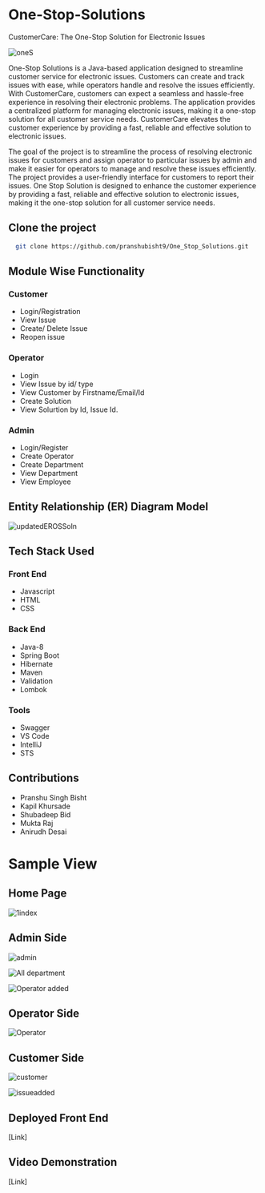 # One-Stop-Solutions

CustomerCare: The One-Stop Solution for Electronic Issues

![oneS](https://user-images.githubusercontent.com/106018070/215494145-d04ee39b-58cd-4af0-adc6-fa21444f4f49.png)


One-Stop Solutions is a Java-based application designed to streamline customer service for electronic issues. Customers can create and track issues with ease, while operators handle and resolve the issues efficiently. With CustomerCare, customers can expect a seamless and hassle-free experience in resolving their electronic problems. The application provides a centralized platform for managing electronic issues, making it a one-stop solution for all customer service needs. CustomerCare elevates the customer experience by providing a fast, reliable and effective solution to electronic issues.

The goal of the project is to streamline the process of resolving electronic issues for customers and assign operator to particular issues by admin and make it easier for operators to manage and resolve these issues efficiently. The project provides a user-friendly interface for customers to report their issues. One Stop Solution is designed to enhance the customer experience by providing a fast, reliable and effective solution to electronic issues, making it the one-stop solution for all customer service needs.

## Clone the project

```bash
  git clone https://github.com/pranshubisht9/One_Stop_Solutions.git
```

## Module Wise Functionality

### Customer
* Login/Registration
* View Issue
* Create/ Delete Issue
* Reopen issue

### Operator
* Login
* View Issue by id/ type
* View Customer by Firstname/Email/Id
* Create Solution
* View Solurtion by Id, Issue Id.

### Admin 
* Login/Register
* Create Operator
* Create Department
* View Department
* View Employee



## Entity Relationship (ER) Diagram Model

![updatedEROSSoln](https://user-images.githubusercontent.com/106018070/215487357-b4d5afda-0d99-4f13-836c-a3f3a59659a4.png)



## Tech Stack Used

### Front End
* Javascript
* HTML
* CSS

### Back End
* Java-8
* Spring Boot
* Hibernate
* Maven
* Validation
* Lombok

### Tools
* Swagger
* VS Code
* IntelliJ
* STS

## Contributions

* Pranshu Singh Bisht
* Kapil Khursade
* Shubadeep Bid
* Mukta Raj
* Anirudh Desai

# Sample View

## Home Page
![1index](https://user-images.githubusercontent.com/106018070/215519358-e3e438d8-f496-4ea3-bef7-930021acdff1.png)

## Admin Side
![admin](https://user-images.githubusercontent.com/106018070/215519532-3f6e42de-8d8e-4fa8-b2bd-7c97562e3d3a.png)

![All department](https://user-images.githubusercontent.com/106018070/215520659-5cce0e18-8040-4d90-9c6b-b31b3d83969e.png)


![Operator added](https://user-images.githubusercontent.com/106018070/215520742-28528408-92de-479c-b830-8cd7c534d554.png)



## Operator Side
![Operator](https://user-images.githubusercontent.com/106018070/215519784-6dd4f37e-dfaa-43e4-90f1-04bd89560c0c.png)

## Customer Side
![customer](https://user-images.githubusercontent.com/106018070/215520056-fef14638-a4a6-45a8-a45b-8b8b28ac545f.png)

![issueadded](https://user-images.githubusercontent.com/106018070/215520127-4e6f6c5e-1a9f-4f28-bb36-6f82d23002ec.png)


## Deployed Front End

[Link]

## Video Demonstration

[Link]
